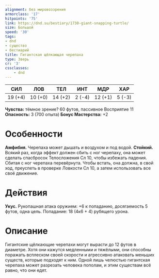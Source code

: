 ```yaml
---
alignment: без мировоззрения
armorclass: '17'
hitpoints: '75'
link: https://dnd.su/bestiary/1730-giant-snapping-turtle/
size: Большой
speed: '30'
tags:
- dnd
- существо
- бестиарий
title: Гигантская щёлкающая черепаха
type: Зверь
cr: '3'
cssclasses:
    - dnd
---
```



| СИЛ | ЛОВ | ТЕЛ | ИНТ | МДР | ХАР |
|---|---|---|---|---|---|
| 19 (+4) | 10 (+0) | 14 (+2) | 2 (-4) | 12 (+1) | 5 (-3) |
**Чувства:** тёмное зрение? 60 футов, пассивное Восприятие 11
**Опасность:** 3 (700 опыта)
**Бонус Мастерства:** +2


# Особенности
**Амфибия.** Черепаха может дышать и воздухом и под водой.
**Стойкий.** Всякий раз, когда эффект должен сбить с ног черепаху, она может сделать спасбросок Телосложения Сл 10, чтобы избежать падения. Сбитая с ног черепаха перевёрнута. Чтобы встать, она должна, в свой ход, преуспеть в проверке Ловкости Сл 10, а затем использовать все своё движение.


# Действия
**Укус.** Рукопашная атака оружием: +6 к попаданию, досягаемость 5 футов, одна цель. Попадание: 18 (4к6 + 4) рубящего урона.


# Описание
Гигантские щёлкающие черепахи могут вырасти до 12 футов в диаметре. Хотя они кажутся медленными и тяжёлыми, они способны поражать всплеском своей скорости и агрессивно атаковать меньших существ, которые подходят к ним. Одной лишь челюстью гигантская черепаха может разрезать человека пополам, и этим существам всё равно, что они едят.